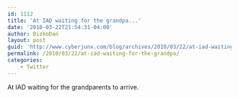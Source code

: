 ```yaml
---
id: 1112
title: 'At IAD waiting for the grandpa...'
date: '2010-03-22T21:54:31-04:00'
author: DizkoDan
layout: post
guid: 'http://www.cyberjunx.com/blog/archives/2010/03/22/at-iad-waiting-for-the-grandpa/'
permalink: /2010/03/22/at-iad-waiting-for-the-grandpa/
categories:
    - Twitter
---
```


At IAD waiting for the grandparents to arrive.